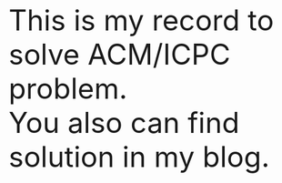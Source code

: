 <p style = "font-size: 50px">
    This is my record to solve ACM/ICPC problem.<br>
    You also can find solution in my blog.<br>
    <a herf="My CSDN blog: blog.csdn.net/shuangde800"/>
</p>
